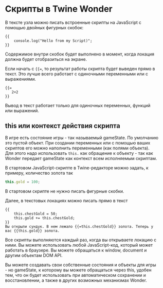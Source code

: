 # Скрипты в Twine Wonder

В тексте узла можно писать встроенные скрипты на JavaScript с помощью двойных фигурных скобок:
```text
{{
    console.log("Hello from my Script)";
}}
```

Содержимое внутри скобок будет выполнено в момент, когда локация должна будет отобразиться на экране. 

Если начать с `{{=`, то результат работы скрипта будет выведен прямо в текст. Это лучше всего работает с одиночными переменными или с выражениями.

```text
{{=
   2+2 
}}
```

Вывод в текст работает только для одиночных переменных, функций или выражений.

## this или контекст действия скрипта
В игре есть состояние игры - так называемый gameState. По умолчанию это пустой объект. При создании переменных или с помощью ваших скриптов его можно наполнить переменными (как полями объекта). Для этого надо использовать `this.` как обращение к объекту - так как Wonder передает gameState как контекст всем исполняемым скриптам.

В стартовом JavaScript-скрипте в Twine-редакторе можно задать, к примеру, количество золота так
```javascript
this.gold = 100;
``` 

В стартовом скрипте не нужно писать фигурные скобки.

Далее, в текстовых локациях можно писать прямо в текст
```text
{{  
    this.chestGold = 50;
    this.gold += this.chestGold;
}}
Вы открыли сундук. В нем лежало {{=this.chestGold}} золота. Теперь у вас {{this.gold}} золота.
```

Все скрипты выполняются каждый раз, когда вы открываете локацию с ними. Вы можете использовать любой JavaScript-код, который может работать в браузере. Вы можете обращаться к window, document и другим объектам DOM API. 

Вы можете создавать свои собственные состояния и объекты для игры - но gameState, к которому вы можете обращаться через this, удобен тем, что он будет использовать при автоматическом сохранении и восстановлении, а также в других возможных механизмах Wonder.
